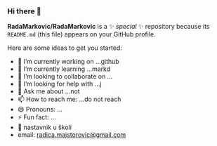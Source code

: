 ### Hi there 👋


**RadaMarkovic/RadaMarkovic** is a ✨ _special_ ✨ repository because its `README.md` (this file) appears on your GitHub profile.

Here are some ideas to get you started:

- 🔭 I’m currently working on ...github
- 🌱 I’m currently learning ...markd
- 👯 I’m looking to collaborate on ...
- 🤔 I’m looking for help with ...j
- 💬 Ask me about ...not
- 📫 How to reach me: ...do not reach 
- 😄 Pronouns: ...
- ⚡ Fun fact: ...
- :office: nastavnik u školi
- email: radica.majstorovic@gmail.com
